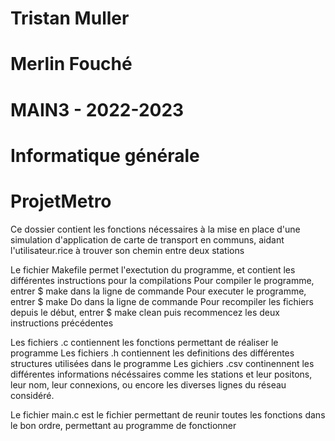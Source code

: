 # Tristan Muller 
# Merlin Fouché


# MAIN3      -       2022-2023
# Informatique générale


# ProjetMetro  


Ce dossier contient les fonctions nécessaires à la mise en place d'une simulation d'application 
    de carte de transport en communs, aidant l'utilisateur.rice à trouver son chemin entre deux stations

Le fichier Makefile permet l'exectution du programme, et contient les différentes instructions pour la compilations
    Pour compiler le programme, entrer $ make dans la ligne de commande
    Pour executer le programme, entrer $ make Do dans la ligne de commande
    Pour recompiler les fichiers depuis le début, entrer $ make clean puis recommencez les deux instructions précédentes


Les fichiers .c contiennent les fonctions permettant de réaliser le programme
Les fichiers .h contiennent les definitions des différentes structures utilisées dans le programme
Les gichiers .csv continennent les différentes informations nécéssaires comme les stations et leur positons, 
    leur nom, leur connexions, ou encore les diverses lignes du réseau considéré. 

Le fichier main.c est le fichier permettant de reunir toutes les fonctions dans le bon ordre, permettant au programme de fonctionner